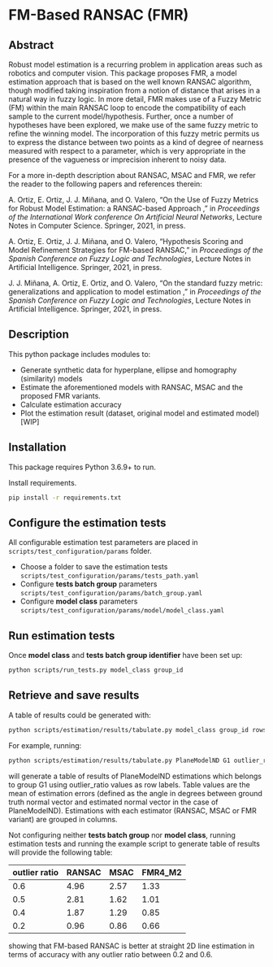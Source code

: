 # FM-Based RANSAC (FMR)

## Abstract 
Robust model estimation is a recurring problem in application areas such as robotics and computer vision. This package proposes FMR, a model estimation approach that is based on the well known RANSAC algorithm, though modified taking inspiration from a notion of distance that arises in a natural way in fuzzy logic. In more detail, FMR makes use of a Fuzzy Metric (FM) within the main RANSAC loop to encode the compatibility of each sample to the current model/hypothesis. Further, once a number of hypotheses have been explored, we make use of the same fuzzy metric to refine the winning model. The incorporation of this fuzzy metric permits us to express the distance between two points as a kind of degree of nearness measured with respect to a parameter, which is very appropriate in the presence of the vagueness or imprecision inherent to noisy data. 

For a more in-depth description about RANSAC, MSAC and FMR, we refer the reader to the following papers and references therein:

A. Ortiz, E. Ortiz, J. J. Miñana, and O. Valero, “On the Use of Fuzzy Metrics for Robust Model Estimation: a RANSAC-based Approach ,” in _Proceedings of the International Work conference On Artificial Neural Networks_, Lecture Notes in Computer Science. Springer, 2021,
in press.

A. Ortiz, E. Ortiz, J. J. Miñana, and O. Valero, “Hypothesis Scoring and Model Refinement Strategies for FM-based RANSAC,” in _Proceedings of the Spanish Conference on Fuzzy Logic and Technologies_, Lecture Notes in Artificial Intelligence. Springer, 2021, in press.

J. J. Miñana, A. Ortiz, E. Ortiz, and O. Valero, “On the standard fuzzy metric: generalizations and application to model estimation ,” in _Proceedings of the Spanish Conference on Fuzzy Logic and Technologies_, Lecture Notes in Artificial Intelligence. Springer, 2021, in press.

## Description
This python package includes modules to:

- Generate synthetic data for hyperplane, ellipse and homography (similarity) models
- Estimate the aforementioned models with RANSAC, MSAC and the proposed FMR variants.
- Calculate estimation accuracy
- Plot the estimation result (dataset, original model and estimated model) [WIP]

## Installation

This package requires Python 3.6.9+ to run.

Install requirements.
```sh
pip install -r requirements.txt 
```

## Configure the estimation tests
All configurable estimation test parameters are placed in ```scripts/test_configuration/params``` folder.
- Choose a folder to save the estimation tests ```scripts/test_configuration/params/tests_path.yaml```
- Configure **tests batch group** parameters ```scripts/test_configuration/params/batch_group.yaml```
- Configure **model class** parameters ```scripts/test_configuration/params/model/model_class.yaml```
 
## Run estimation tests
Once **model class** and **tests batch group identifier** have been set up:
```sh
python scripts/run_tests.py model_class group_id
```

## Retrieve and save results
A table of results could be generated with:
```sh
python scripts/estimation/results/tabulate.py model_class group_id rows_labels metric stat_type
```
For example, running:

```sh
python scripts/estimation/results/tabulate.py PlaneModelND G1 outlier_ratio estimation_errors mean
```
will generate a table of results of PlaneModelND estimations which belongs to group G1 using outlier_ratio values as row labels. Table values are the mean of estimation errors (defined as the angle in degrees between ground truth normal vector and estimated normal vector in the case of PlaneModelND). Estimations with each estimator (RANSAC, MSAC or FMR variant) are grouped in columns. 

Not configuring neither **tests batch group** nor **model class**, running estimation tests and running the example script to generate table of results will provide the following table:

|outlier ratio|RANSAC|MSAC |FMR4_M2 |
|-------------|------|-----|--------|
|0.6          |4.96  |2.57 |1.33    |
|0.5          |2.81  |1.62 |1.01    |
|0.4          |1.87  |1.29 |0.85    |
|0.2          |0.96  |0.86 |0.66    |

showing that FM-based RANSAC is better at straight 2D line estimation in terms of accuracy with any outlier ratio between 0.2 and 0.6. 